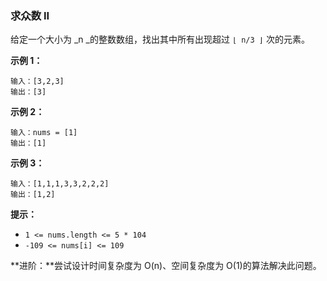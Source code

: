 ### 求众数 II ###
给定一个大小为 _n _的整数数组，找出其中所有出现超过 `⌊ n/3 ⌋` 次的元素。





**示例 1：**

```
输入：[3,2,3]
输出：[3]
```

**示例 2：**

```
输入：nums = [1]
输出：[1]
```

**示例 3：**

```
输入：[1,1,1,3,3,2,2,2]
输出：[1,2]
```



**提示：**

* `1 <= nums.length <= 5 * 104`
* `-109 <= nums[i] <= 109`


**进阶：**尝试设计时间复杂度为 O(n)、空间复杂度为 O(1)的算法解决此问题。


